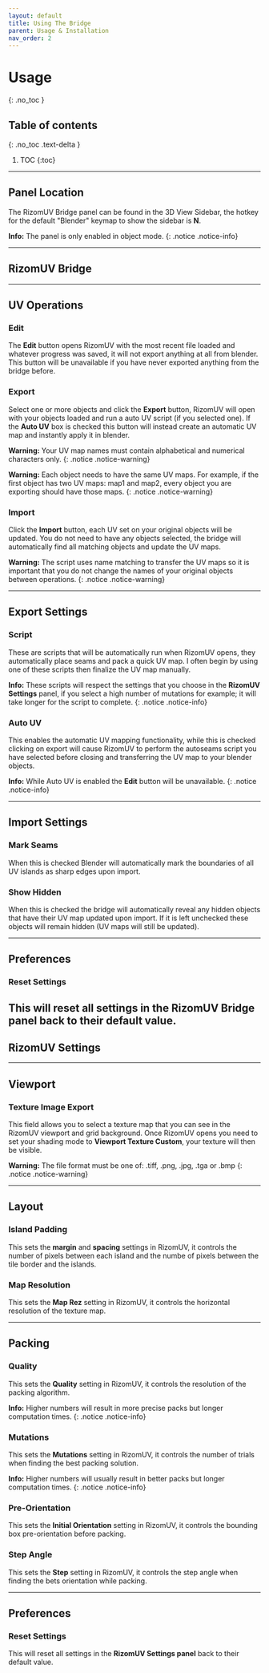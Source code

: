 ```yaml
---
layout: default
title: Using The Bridge
parent: Usage & Installation
nav_order: 2
---
```

# Usage
{: .no_toc }

## Table of contents
{: .no_toc .text-delta }

1. TOC
{:toc}

---

## Panel Location

The RizomUV Bridge panel can be found in the 3D View Sidebar, the hotkey for the default "Blender" keymap to show the sidebar is **N**.

**Info:** The panel is only enabled in object mode.
{: .notice .notice-info}

---

## RizomUV Bridge

---

## UV Operations

### Edit

The **Edit** button opens RizomUV with the most recent file loaded and whatever progress was saved, it will not export anything at all from blender. This button will be unavailable if you have never exported anything from the bridge before.

### Export

Select one or more objects and click the **Export** button, RizomUV will open with your objects loaded and run a auto UV script (if you selected one). If the **Auto UV** box is checked this button will instead create an automatic UV map and instantly apply it in blender.

**Warning:** Your UV map names must contain alphabetical and numerical characters only.
{: .notice .notice-warning}

**Warning:** Each object needs to have the same UV maps. For example, if the first object has two UV maps: map1 and map2, every object you are exporting should have those maps.
{: .notice .notice-warning}

### Import

Click the **Import** button, each UV set on your original objects will be updated. You do not need to have any objects selected, the bridge will automatically find all matching objects and update the UV maps.

**Warning:** The script uses name matching to transfer the UV maps so it is important that you do not change the names of your original objects between operations.
{: .notice .notice-warning}

---

## Export Settings

### Script

These are scripts that will be automatically run when RizomUV opens, they automatically place seams and pack a quick UV map. I often begin by using one of these scripts then finalize the UV map manually.

**Info:** These scripts will respect the settings that you choose in the **RizomUV Settings** panel, if you select a high number of mutations for example; it will take longer for the script to complete.
{: .notice .notice-info}

### Auto UV

This enables the automatic UV mapping functionality, while this is checked clicking on export will cause RizomUV to perform the autoseams script you have selected before closing and transferring the UV map to your blender objects.

**Info:** While Auto UV is enabled the **Edit** button will be unavailable.
{: .notice .notice-info}

---

## Import Settings

### Mark Seams

When this is checked Blender will automatically mark the boundaries of all UV islands as sharp edges upon import. 

### Show Hidden

When this is checked the bridge will automatically reveal any hidden objects that have their UV map updated upon import. If it is left unchecked these objects will remain hidden (UV maps will still be updated).

---

## Preferences

### Reset Settings

This will reset all settings in the **RizomUV Bridge panel** back to their default value.
---

## RizomUV Settings

---

## Viewport

### Texture Image Export

This field allows you to select a texture map that you can see in the RizomUV viewport and grid background. Once RizomUV opens you need to set your shading mode to **Viewport Texture Custom**, your texture will then be visible.

**Warning:** The file format must be one of: .tiff, .png, .jpg, .tga or .bmp
{: .notice .notice-warning}

---

## Layout

### Island Padding

This sets the **margin** and **spacing** settings in RizomUV, it controls the number of pixels between each island and the numbe of pixels between the tile border and the islands.

### Map Resolution

This sets the **Map Rez** setting in RizomUV, it controls the horizontal resolution of the texture map.

---

## Packing

### Quality

This sets the **Quality** setting in RizomUV, it controls the resolution of the packing algorithm.

**Info:** Higher numbers will result in more precise packs but longer computation times.
{: .notice .notice-info}

### Mutations

This sets the **Mutations** setting in RizomUV, it controls the number of trials when finding the best packing solution.

**Info:** Higher numbers will usually result in better packs but longer computation times.
{: .notice .notice-info}

### Pre-Orientation

This sets the **Initial Orientation** setting in RizomUV, it controls the bounding box pre-orientation before packing.

### Step Angle

This sets the **Step** setting in RizomUV, it controls the step angle when finding the bets orientation while packing.

---

## Preferences

### Reset Settings

This will reset all settings in the **RizomUV Settings panel** back to their default value.